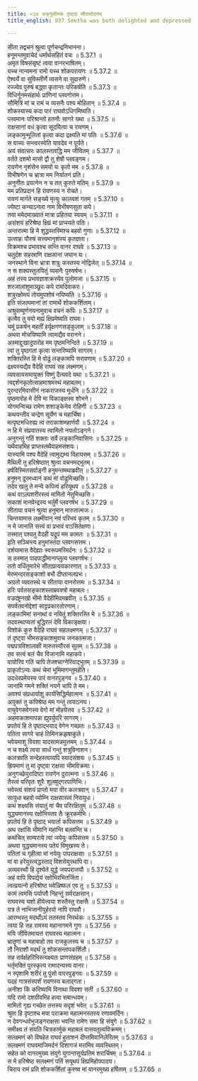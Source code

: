 ```yaml
---
title: ०३७ अङ्गुलीयकं दृष्ट्वा सीतामोदनम्
title_english: 037 Seetha was both delighted and depressed

---
```

<div class="audioEmbed"  caption="श्रीराम-हरिसीताराममूर्ति-घनपाठिभ्यां वचनम्" src="https://archive.org/download/Ramayana-recitation-Sriram-harisItArAmamUrti-Ghanapaati-v2/Kanda_5/Kanda_5_SK-037-Seetha_was_both_delighted_and_depressed.mp3"></div>

  
सीता तद्वचनं श्रुत्वा पूर्णचन्द्रनिभानना।  
हनूमन्तमुवाचेदं धर्मार्थसहितं वचः ॥ 5.37.1 ॥   
अमृतं विषसंसृष्टं त्वया वानरभाषितम्।  
यच्च नान्यमना रामो यच्च शोकपरायणः ॥ 5.37.2 ॥   
ऐश्वर्ये वा सुविस्तीर्णे व्यसने वा सुदारुणे।  
रज्ज्वेव पुरुषं बद्ध्वा कृतान्तः परिकर्षति ॥ 5.37.3 ॥   
विधिर्नूनमसंहार्थः प्राणिनां प्लवगोत्तम।  
सौमित्रिं मां च रामं च व्यसनैः पश्य मोहितान् ॥ 5.37.4 ॥   
शोकस्यास्य कदा पारं राघवोऽधिगमिष्यति।  
प्लवमानः परिश्रान्तो हतनौः सागरे यथा ॥ 5.37.5 ॥   
राक्षसानां वधं कृत्वा सूदयित्वा च रावणम्।  
लङ्कामुन्मूलितां कृत्वा कदा द्रक्ष्यति मां पतिः ॥ 5.37.6 ॥   
स वाच्यः सन्त्वरस्वेति यावदेव न पूर्यते।  
अयं संवत्सरः कालस्तावद्धि मम जीवितम् ॥ 5.37.7 ॥   
वर्तते दशमो मासो द्वौ तु शेषौ प्लवङ्गम।  
रावणेन नृशंसेन समयो यः कृतो मम ॥ 5.37.8 ॥   
विभीषणेन च भ्रात्रा मम निर्यातनं प्रति।  
अनुनीतः प्रयत्नेन न च तत् कुरुते मतिम् ॥ 5.37.9 ॥   
मम प्रतिप्रदानं हि रावणस्य न रोचते।  
रावणं मार्गते सङ्ख्ये मृत्युः कालवशं गतम् ॥ 5.37.10 ॥   
ज्येष्टा कन्याऽनला नाम विभीषणसुता कपे।  
तया ममेदमाख्यातं मात्रा प्रहितया स्वयम् ॥ 5.37.11 ॥   
असंशयं हरिश्रेष्ठ क्षिप्रं मां प्राप्स्यते पतिः।  
अन्तरात्मा हि मे शुद्धस्तस्मिंश्च बहवो गुणाः ॥ 5.37.12 ॥   
उत्साहः पौरुषं सत्त्वमानृशंस्यं कृतज्ञता।  
विक्रमश्च प्रभावश्च सन्ति वानर राघवे ॥ 5.37.13 ॥   
चतुर्दश सहस्राणि राक्षसानां जघान यः।  
जनस्थाने विना भ्रात्रा शत्रुः कस्तस्य नोद्विजेत् ॥ 5.37.14 ॥   
न स शक्यस्तुलयितुं व्यसनैः पुरुषर्षभः।  
अहं तस्य प्रभावज्ञाशक्रस्येव पुलोमजा ॥ 5.37.15 ॥   
शरजालांशुमाञ्छूरः कपे रामदिवाकरः।  
शत्रुरक्षोमयं तोयमुपशोषं नयिष्यति ॥ 5.37.16 ॥   
इति संजल्पमानां तां रामार्थे शोककर्शिताम्।  
अश्रुसम्पूर्णनयनामुवाच वचनं कपिः ॥ 5.37.17 ॥   
कृत्वैव तु वयो मह्यं क्षिप्रमेष्यति राघवः।  
चमूं प्रकर्षन् महतीं हर्यृक्षगणसङ्कुलाम् ॥ 5.37.18 ॥   
अथवा मोचयिष्यामि त्वामद्यैव वरानने।  
अस्माद्दुःखादुपारोह मम पृष्ठमनिन्दिते ॥ 5.37.19 ॥   
त्वां तु पृष्ठगतां कृत्वा सन्तरिष्यामि सागरम्।  
शक्तिरस्ति हि मे वोढुं लङ्कामपि सरावणाम् ॥ 5.37.20 ॥   
द्रक्ष्यस्यद्यैव वैदेहि राघवं सह लक्ष्मणम्।  
व्यवसायसमायुक्तं विष्णुं दैत्यवदे यथा ॥ 5.37.21 ॥   
त्वद्दर्शनकृतोत्साहमाश्रमस्थं महाबलम्।  
पुरन्दरमिवासीनं नाकराजस्य मूर्धनि ॥ 5.37.22 ॥   
पृष्ठमारोह मे देवि मा विकाङ्क्षस्व शोभने।  
योगमन्विच्छ रामेण शशाङ्केनेव रोहिणी ॥ 5.37.23 ॥   
कथयन्तीव चन्द्रेण सूर्येण च महार्चिषा।  
मत्पृष्टमधिरुह्य त्वं तराकाशमहार्णवौ ॥ 5.37.24 ॥   
न हि मे संप्रयातस्य त्वामितो नयतोऽङ्गने।  
अनुगन्तुं गतिं शक्ताः सर्वे लङ्कानिवासिनः ॥ 5.37.25 ॥   
यथैवाहमिह प्राप्तस्तथैवाहमसंशयः।  
यास्यामि पश्य वैदेहि त्वामुद्यम्य विहायसम् ॥ 5.37.26 ॥   
मैथिली तु हरिश्रेष्ठात् श्रुत्वा वचनमद्भुतम्।  
हर्षविस्मितसर्वाङ्गी हनुमन्तमथाब्रवीत् ॥ 5.37.27 ॥   
हनुमन् दूरमध्वानं कथं मां वोढुमिच्छसि।  
तदेव खलु ते मन्ये कपित्वं हरियूथप ॥ 5.37.28 ॥   
कथं वाऽल्पशरीरस्त्वं मामितो नेतुमिच्छसि।  
सकाशं मानवेन्द्रस्य भर्तुर्मे प्लवगर्षभ ॥ 5.37.29 ॥   
सीताया वचनं श्रुत्वा हनुमान् मारुतात्मजः।  
चिन्तयामास लक्ष्मीवान् नवं परिभवं कृतम् ॥ 5.37.30 ॥   
न मे जानाति सत्त्वं वा प्रभावं वाऽसितेक्षणा।  
तस्मात् पश्यतु वैदही यद्रूपं मम कामतः ॥ 5.37.31 ॥   
इति सञ्चिन्त्य हनुमांस्तदा प्लवगसत्तमः।  
दर्शयामास वैदेह्याः स्वरूपमरिमर्दनः ॥ 5.37.32 ॥   
स तस्मात् पादपाद्धीमानाप्लुत्य प्लवगर्षभः।  
ततो वर्धितुमारेभे सीताप्रत्ययकारणात् ॥ 5.37.33 ॥   
मेरुमन्दरसङ्काशो बभौ दीप्तानलप्रभः।  
अग्रतो व्यवतस्थे च सीताया वानरोत्तमः ॥ 5.37.34 ॥   
हरिः पर्वतसङ्काशस्ताम्रवक्त्रो महाबलः।  
वज्रदंष्ट्रनखो भीमो वैदेहीमिदमब्रवीत् ॥ 5.37.35 ॥   
सपर्वतवनोद्देशां साट्टप्रकारतोरणाम्।  
लङ्कामिमां सनाथां व नयितुं शक्तिरस्ति मे ॥ 5.37.36 ॥   
तदवस्थाप्यतां बुद्धिरलं देवि विकाङ्क्षया।  
विशोकं कुरु वैदेहि राघवं सहलक्ष्मणम् ॥ 5.37.37 ॥   
तं दृष्ट्वा भीमसङ्काशमुवाच जनकात्मजा।  
पद्मपत्रविशालाक्षी मारुतस्यौरसं सुतम् ॥ 5.37.38 ॥   
तव सत्त्वं बलं चैव विजानामि महाकपे।  
वायोरिव गतिं चापि तेजश्चाग्नेरिवाद्भुतम् ॥ 5.37.39 ॥   
प्राकृतोऽन्यः कथं चेमां भूमिमागन्तुमर्हति।  
उदधेरप्रमेयस्य पारं वानरपुङ्गव ॥ 5.37.40 ॥   
जानामि गमने शक्तिं नयने चापि ते मम।  
अवश्यं संप्रधार्याशु कार्यसिद्धिर्महात्मनः ॥ 5.37.41 ॥   
अयुक्तं तु कपिश्रेष्ठ मम गन्तुं त्वयाऽनघ।  
वायुवेगसवेगस्य वेगो मां मोहयेत्तव ॥ 5.37.42 ॥   
अहमाकाशमापन्ना ह्युपर्युपरि सागरम्।  
प्रपतेयं हि ते पृष्ठाद्भयाद् वेगेन गच्छतः ॥ 5.37.43 ॥   
पतिता सागरे चाहं तिमिनक्रझषाकुले।  
भवेयमाशु विवशा यादसामन्नमुत्तमम् ॥ 5.37.44 ॥   
न च शक्ष्ये त्वया सार्धं गन्तुं शत्रुविनाशन।  
कलत्रवति सन्देहस्त्वय्यपि स्यादसंशयः ॥ 5.37.45 ॥   
ह्रियमाणं तु मां दृष्ट्वा राक्षसा भीमविक्रमाः।  
अनुगच्छेयुरादिष्टा रावणेन दुरात्मना ॥ 5.37.46 ॥   
तैस्त्वं परिवृतः शूरैः शूलमुद्गरपाणिभिः।  
भवेस्त्वं संशयं प्राप्तो मया वीर कलत्रवान् ॥ 5.37.47 ॥   
सायुधा बहवो व्योम्नि राक्षसास्त्वं निरायुधः।  
कथं शक्ष्यसि संयातुं मां चैव परिरक्षितुम् ॥ 5.37.48 ॥   
युद्ध्यमानस्य रक्षोभिस्तव तैः क्रूरकर्मभिः।  
प्रपतेयं हि ते पृष्ठाद् भयार्ता कपिसत्तम ॥ 5.37.49 ॥   
अथ रक्षांसि भीमानि महान्ति बलवन्ति च।  
कथंचित् साम्पराये त्वां जयेयुः कपिसत्तम ॥ 5.37.50 ॥   
अथवा युद्ध्यमानस्य पतेयं विमुखस्य ते।  
पतितां च गृहीत्वा मां नयेयुः पापराक्षसाः ॥ 5.37.51 ॥   
मां वा हरेयुस्त्वद्धस्ताद् विशसेयुरथापि वा।  
अव्यवस्थौ हि दृश्येते युद्धे जयपराजयौ ॥ 5.37.52 ॥   
अहं वापि विपद्येयं रक्षोभिरभितर्जिता।  
त्वत्प्रयत्नो हरिश्रोष्ठ भवेन्निष्फल एव तु ॥ 5.37.53 ॥   
कामं त्वमसि पर्याप्तौ निहन्तुं सर्वराक्षसान्।  
राघवस्य यशो हीयेत्त्वया शस्तैस्तु राक्षसैः ॥ 5.37.54 ॥   
यत्र ते नाभिजानीयुर्हरयो नापि राघवौ।  
आरम्भस्तु मदर्थोऽयं ततस्तव निरर्थकः ॥ 5.37.55 ॥   
त्वया हि सह रामस्य महानागमने गुणः ॥ 5.37.56 ॥   
मयि जीवितमायत्तं राघवस्य महात्मनः।  
भ्रातॄणां च महाबाहो तव राजकुलस्य च ॥ 5.37.57 ॥   
तौ निराशौ मदर्थं तु शोकसन्तापकर्शितौ।  
सह सर्वर्क्षहरिभिस्त्यक्ष्यतः प्राणसंग्रहम् ॥ 5.37.58 ॥   
भर्तृमक्तिं पुरस्कृत्य रामादन्यस्य वानर।  
न स्पृशामि शरीरं तु पुंसो वाररपुङ्गवः ॥ 5.37.59 ॥   
यदहं गात्रसंस्पर्शं रावणस्य बलाद्गता।  
अनीशा किं करिष्यामि विनाथा विवशा सती ॥ 5.37.60 ॥   
यदि रामो दशग्रीवमिह हत्वा सबान्धवम्।  
मामितो गृह्य गच्छेत तत्तस्य सदृशं भवेत् ॥ 5.37.61 ॥   
श्रुता हि दृष्टाश्च मया पराक्रमा महात्मनस्तस्य रणावमर्दिनः।  
न देवगन्धर्वभुजङ्गराक्षसा भवन्ति रामेण समा हि संयुगे ॥ 5.37.62 ॥   
समीक्ष्य तं संयति चित्रकार्मुकं महाबलं वासवतुल्यविक्रमम्।  
सलक्ष्मणं को विषहेत राघवं हुताशनं दीप्तमिवानिलेरितम् ॥ 5.37.63 ॥   
सलक्ष्मणं राघवमाजिमर्दनं दिशागजं मत्तमिव व्यवस्थितम्।  
सहेत को वानरमुख्य संयुगे युगान्तसूर्यप्रतिमं शरार्चिषम् ॥ 5.37.64 ॥   
स मे हरिश्रेष्ठ सलक्ष्मणं पतिं सयूथपं क्षिप्रमिहोपपादय।  
चिराय रामं प्रति शोककर्शितां कुरुष्व मां वानरमुख्य हर्षिताम् ॥ 5.37.65 ॥   